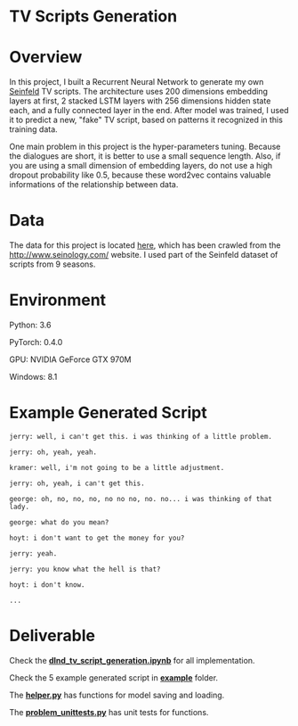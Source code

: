 # TV Scripts Generation 

# Overview
In this project, I built a Recurrent Neural Network to generate my own [Seinfeld](https://en.wikipedia.org/wiki/Seinfeld) TV scripts. The architecture uses 200 dimensions embedding layers at first, 2 stacked LSTM layers with 256 dimensions hidden state each, and a fully connected layer in the end. After model was trained, I used it to predict a new, "fake" TV script, based on patterns it recognized in this training data.

One main problem in this project is the hyper-parameters tuning. Because the dialogues are short, it is better to use a small sequence length. Also, if you are using a small dimension of embedding layers, do not use a high dropout probability like 0.5, because these word2vec contains valuable informations of the relationship between data.

# Data
The data for this project is located [here](./data/Seinfeld_Scripts.txt), which has been crawled from the http://www.seinology.com/ website. I used part of the Seinfeld dataset of scripts from 9 seasons.

# Environment
Python: 3.6

PyTorch: 0.4.0

GPU: NVIDIA GeForce GTX 970M

Windows: 8.1

# Example Generated Script

```
jerry: well, i can't get this. i was thinking of a little problem.

jerry: oh, yeah, yeah.

kramer: well, i'm not going to be a little adjustment.

jerry: oh, yeah, i can't get this.

george: oh, no, no, no, no no no, no. no... i was thinking of that lady.

george: what do you mean?

hoyt: i don't want to get the money for you?

jerry: yeah.

jerry: you know what the hell is that?

hoyt: i don't know.

...

```

# Deliverable
Check the [**dlnd_tv_script_generation.ipynb**](./dlnd_tv_script_generation.ipynb) for all implementation.

Check the 5 example generated script in [**example**](./example) folder.

The [**helper.py**](./helper.py) has functions for model saving and loading.

The [**problem_unittests.py**](./problem_unittests.py) has unit tests for functions.
